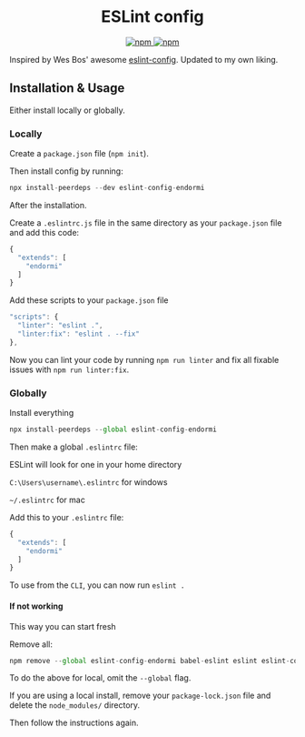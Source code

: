 <h1 align="center">
  ESLint config
</h1>

<p align="center">
  <a href="https://www.npmjs.com/package/eslint-config-endormi">
    <img alt="npm" src="https://img.shields.io/npm/v/eslint-config-endormi?color=green">
  </a>
  <a href="https://www.npmjs.com/package/eslint-config-endormi">
    <img alt="npm" src="https://img.shields.io/npm/dt/eslint-config-endormi">
  </a>
</p>

Inspired by Wes Bos' awesome [eslint-config](https://github.com/wesbos/eslint-config-wesbos). Updated to my own liking.

## Installation & Usage

Either install locally or globally.

### Locally

Create a `package.json` file (`npm init`).

Then install config by running:

```js
npx install-peerdeps --dev eslint-config-endormi
```

After the installation.

Create a `.eslintrc.js` file in the same directory as your `package.json` file and add this code:

```js
{
  "extends": [
    "endormi"
  ]
}
```

Add these scripts to your `package.json` file

```js
"scripts": {
  "linter": "eslint .",
  "linter:fix": "eslint . --fix"
},
```

Now you can lint your code by running `npm run linter` and fix all fixable issues with `npm run linter:fix`.

### Globally

Install everything

```js
npx install-peerdeps --global eslint-config-endormi
```

Then make a global `.eslintrc` file:

ESLint will look for one in your home directory

`C:\Users\username\.eslintrc` for windows

`~/.eslintrc` for mac

Add this to your `.eslintrc` file:

```js
{
  "extends": [
    "endormi"
  ]
}
```

To use from the `CLI`, you can now run `eslint .`

#### If not working

This way you can start fresh

Remove all:

```js
npm remove --global eslint-config-endormi babel-eslint eslint eslint-config-prettier eslint-config-airbnb eslint-plugin-html eslint-plugin-prettier eslint-plugin-import eslint-plugin-react prettier
```
To do the above for local, omit the `--global` flag.

If you are using a local install, remove your `package-lock.json` file and delete the `node_modules/` directory.

Then follow the instructions again.